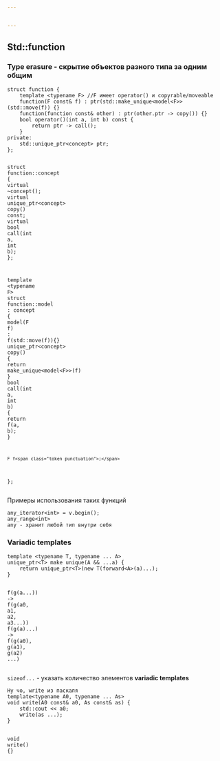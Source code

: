 ```yaml
---


---
```


<h2 id="stdfunction">Std::function</h2>
<h3 id="type-erasure----скрытие-объектов-разного-типа-за-одним-общим">Type erasure  - скрытие объектов разного типа за одним общим</h3>
<pre class=" language-cpp"><code class="prism  language-cpp"><span class="token keyword">struct</span> function <span class="token punctuation">{</span>
	<span class="token keyword">template</span> <span class="token operator">&lt;</span><span class="token keyword">typename</span> F<span class="token operator">&gt;</span> <span class="token comment">//F имеет operator() и copyrable/moveable</span>
	<span class="token function">function</span><span class="token punctuation">(</span>F <span class="token keyword">const</span><span class="token operator">&amp;</span> f<span class="token punctuation">)</span> <span class="token operator">:</span> <span class="token function">ptr</span><span class="token punctuation">(</span>std<span class="token operator">::</span>make_unique<span class="token operator">&lt;</span>model<span class="token operator">&lt;</span>F<span class="token operator">&gt;&gt;</span><span class="token punctuation">(</span>std<span class="token operator">::</span><span class="token function">move</span><span class="token punctuation">(</span>f<span class="token punctuation">)</span><span class="token punctuation">)</span> <span class="token punctuation">{</span><span class="token punctuation">}</span>
	<span class="token function">function</span><span class="token punctuation">(</span>function <span class="token keyword">const</span><span class="token operator">&amp;</span> other<span class="token punctuation">)</span> <span class="token operator">:</span> <span class="token function">ptr</span><span class="token punctuation">(</span>other<span class="token punctuation">.</span>ptr <span class="token operator">-</span><span class="token operator">&gt;</span> <span class="token function">copy</span><span class="token punctuation">(</span><span class="token punctuation">)</span><span class="token punctuation">)</span> <span class="token punctuation">{</span><span class="token punctuation">}</span>
	<span class="token keyword">bool</span> <span class="token keyword">operator</span><span class="token punctuation">(</span><span class="token punctuation">)</span><span class="token punctuation">(</span><span class="token keyword">int</span> a<span class="token punctuation">,</span> <span class="token keyword">int</span> b<span class="token punctuation">)</span> <span class="token keyword">const</span> <span class="token punctuation">{</span>
		<span class="token keyword">return</span> ptr <span class="token operator">-</span><span class="token operator">&gt;</span> <span class="token function">call</span><span class="token punctuation">(</span><span class="token punctuation">)</span><span class="token punctuation">;</span>
	<span class="token punctuation">}</span>
<span class="token keyword">private</span><span class="token operator">:</span>
	std<span class="token operator">::</span>unique_ptr<span class="token operator">&lt;</span>concept<span class="token operator">&gt;</span> ptr<span class="token punctuation">;</span>
<span class="token punctuation">}</span><span class="token punctuation">;</span>

<span class="token keyword">struct</span> function<span class="token operator">::</span>concept <span class="token punctuation">{</span>
	<span class="token keyword">virtual</span> <span class="token operator">~</span><span class="token function">concept</span><span class="token punctuation">(</span><span class="token punctuation">)</span><span class="token punctuation">;</span>
	<span class="token keyword">virtual</span> unique_ptr<span class="token operator">&lt;</span>concept<span class="token operator">&gt;</span> <span class="token function">copy</span><span class="token punctuation">(</span><span class="token punctuation">)</span> <span class="token keyword">const</span><span class="token punctuation">;</span>
	<span class="token keyword">virtual</span> <span class="token keyword">bool</span> <span class="token function">call</span><span class="token punctuation">(</span><span class="token keyword">int</span> a<span class="token punctuation">,</span> <span class="token keyword">int</span> b<span class="token punctuation">)</span><span class="token punctuation">;</span>
<span class="token punctuation">}</span><span class="token punctuation">;</span>

<span class="token keyword">template</span> <span class="token operator">&lt;</span><span class="token keyword">typename</span> F<span class="token operator">&gt;</span>
<span class="token keyword">struct</span> function<span class="token operator">::</span>model <span class="token operator">:</span> concept <span class="token punctuation">{</span>
	<span class="token function">model</span><span class="token punctuation">(</span>F f<span class="token punctuation">)</span> <span class="token operator">:</span> <span class="token function">f</span><span class="token punctuation">(</span>std<span class="token operator">::</span><span class="token function">move</span><span class="token punctuation">(</span>f<span class="token punctuation">)</span><span class="token punctuation">)</span><span class="token punctuation">{</span><span class="token punctuation">}</span>
	unique_ptr<span class="token operator">&lt;</span>concept<span class="token operator">&gt;</span> <span class="token function">copy</span><span class="token punctuation">(</span><span class="token punctuation">)</span> <span class="token punctuation">{</span>
		<span class="token keyword">return</span> make_unique<span class="token operator">&lt;</span>model<span class="token operator">&lt;</span>F<span class="token operator">&gt;&gt;</span><span class="token punctuation">(</span>f<span class="token punctuation">)</span>
	<span class="token punctuation">}</span>
	<span class="token keyword">bool</span> <span class="token function">call</span><span class="token punctuation">(</span><span class="token keyword">int</span> a<span class="token punctuation">,</span> <span class="token keyword">int</span> b<span class="token punctuation">)</span> <span class="token punctuation">{</span>
		<span class="token keyword">return</span> <span class="token function">f</span><span class="token punctuation">(</span>a<span class="token punctuation">,</span> b<span class="token punctuation">)</span><span class="token punctuation">;</span>
	<span class="token punctuation">}</span>
	
	F f<span class="token punctuation">;</span>
<span class="token punctuation">}</span><span class="token punctuation">;</span>
</code></pre>
<p>Примеры использования таких функций</p>
<pre class=" language-cpp"><code class="prism  language-cpp">any_iterator<span class="token operator">&lt;</span><span class="token keyword">int</span><span class="token operator">&gt;</span> <span class="token operator">=</span> v<span class="token punctuation">.</span><span class="token function">begin</span><span class="token punctuation">(</span><span class="token punctuation">)</span><span class="token punctuation">;</span>
any_range<span class="token operator">&lt;</span><span class="token keyword">int</span><span class="token operator">&gt;</span> 
any <span class="token operator">-</span> хранит любой тип внутри себя
</code></pre>
<h3 id="variadic-templates">Variadic templates</h3>
<pre class=" language-cpp"><code class="prism  language-cpp"><span class="token keyword">template</span> <span class="token operator">&lt;</span><span class="token keyword">typename</span> T<span class="token punctuation">,</span> <span class="token keyword">typename</span> <span class="token punctuation">.</span><span class="token punctuation">.</span><span class="token punctuation">.</span> A<span class="token operator">&gt;</span>
unique_ptr<span class="token operator">&lt;</span>T<span class="token operator">&gt;</span> make <span class="token function">unique</span><span class="token punctuation">(</span>A <span class="token operator">&amp;&amp;</span> <span class="token punctuation">.</span><span class="token punctuation">.</span><span class="token punctuation">.</span>a<span class="token punctuation">)</span> <span class="token punctuation">{</span>
	<span class="token keyword">return</span> unique_ptr<span class="token operator">&lt;</span>T<span class="token operator">&gt;</span><span class="token punctuation">(</span><span class="token keyword">new</span> <span class="token function">T</span><span class="token punctuation">(</span>forward<span class="token operator">&lt;</span>A<span class="token operator">&gt;</span><span class="token punctuation">(</span>a<span class="token punctuation">)</span><span class="token punctuation">.</span><span class="token punctuation">.</span><span class="token punctuation">.</span><span class="token punctuation">)</span><span class="token punctuation">;</span>
<span class="token punctuation">}</span>  

<span class="token function">f</span><span class="token punctuation">(</span><span class="token function">g</span><span class="token punctuation">(</span>a<span class="token punctuation">.</span><span class="token punctuation">.</span><span class="token punctuation">.</span><span class="token punctuation">)</span><span class="token punctuation">)</span> <span class="token operator">-</span><span class="token operator">&gt;</span> <span class="token function">f</span><span class="token punctuation">(</span><span class="token function">g</span><span class="token punctuation">(</span>a0<span class="token punctuation">,</span> a1<span class="token punctuation">,</span> a2<span class="token punctuation">,</span> a3<span class="token punctuation">.</span><span class="token punctuation">.</span><span class="token punctuation">.</span><span class="token punctuation">)</span><span class="token punctuation">)</span>
<span class="token function">f</span><span class="token punctuation">(</span><span class="token function">g</span><span class="token punctuation">(</span>a<span class="token punctuation">)</span><span class="token punctuation">.</span><span class="token punctuation">.</span><span class="token punctuation">.</span><span class="token punctuation">)</span> <span class="token operator">-</span><span class="token operator">&gt;</span> <span class="token function">f</span><span class="token punctuation">(</span><span class="token function">g</span><span class="token punctuation">(</span>a0<span class="token punctuation">)</span><span class="token punctuation">,</span> <span class="token function">g</span><span class="token punctuation">(</span>a1<span class="token punctuation">)</span><span class="token punctuation">,</span> <span class="token function">g</span><span class="token punctuation">(</span>a2<span class="token punctuation">)</span> <span class="token punctuation">.</span><span class="token punctuation">.</span><span class="token punctuation">.</span><span class="token punctuation">)</span>
</code></pre>
<p><code>sizeof...</code> - указать количество элементов <strong>variadic templates</strong></p>
<pre class=" language-cpp"><code class="prism  language-cpp">Ну чо<span class="token punctuation">,</span> write из паскаля
<span class="token keyword">template</span><span class="token operator">&lt;</span><span class="token keyword">typename</span> A0<span class="token punctuation">,</span> <span class="token keyword">typename</span> <span class="token punctuation">.</span><span class="token punctuation">.</span><span class="token punctuation">.</span> As<span class="token operator">&gt;</span>
<span class="token keyword">void</span> <span class="token function">write</span><span class="token punctuation">(</span>A0 <span class="token keyword">const</span><span class="token operator">&amp;</span> a0<span class="token punctuation">,</span> As <span class="token keyword">const</span><span class="token operator">&amp;</span> as<span class="token punctuation">)</span> <span class="token punctuation">{</span>
	std<span class="token operator">::</span>cout <span class="token operator">&lt;&lt;</span> a0<span class="token punctuation">;</span>
	<span class="token function">write</span><span class="token punctuation">(</span>as <span class="token punctuation">.</span><span class="token punctuation">.</span><span class="token punctuation">.</span><span class="token punctuation">)</span><span class="token punctuation">;</span>
<span class="token punctuation">}</span>

<span class="token keyword">void</span> <span class="token function">write</span><span class="token punctuation">(</span><span class="token punctuation">)</span> <span class="token punctuation">{</span><span class="token punctuation">}</span>
</code></pre>

